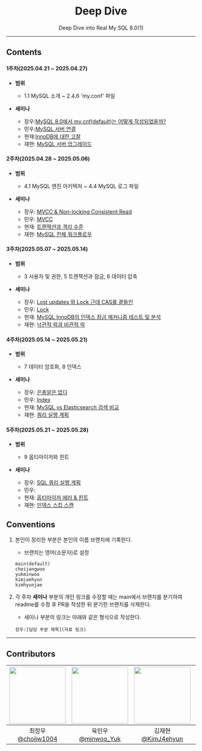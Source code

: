 <div align="center">

# Deep Dive  
Deep Dive into Real My SQL 8.0(1)

--- 
</div>

## Contents
#### 1주차(2025.04.21 ~ 2025.04.27)
- **범위** 
    - 1.1 MySQL 소개 ~ 2.4.6 'my.conf' 파일 

- **세미나**
    - 장우:[MySQL 8.0에서 my.cnf(default)는 어떻게 작성되었을까?](https://github.com/BackEndDeepDive/RealMySQL8.0_1/blob/main/ChoiJangWoo/Ch%201/README.md)
    - 민우:[MySQL 서버 연결](https://github.com/BackEndDeepDive/RealMySQL8.0_1/blob/main/YukMinWoo/MySQL-%EC%84%9C%EB%B2%84-%EC%97%B0%EA%B2%B0.md) 
    - 현재:[InnoDB에 대한 고찰](https://github.com/BackEndDeepDive/RealMySQL8.0_1/blob/main/kimhyeonjae/1%EC%A3%BC%EC%B0%A8.%20InnoDB%EC%97%90%20%EB%8C%80%ED%95%9C%20%EA%B3%A0%EC%B0%B0.md)
    - 재현: [MySQL 서버 업그레이드](https://github.com/BackEndDeepDive/RealMySQL8.0_1/blob/main/KimJaeHyun/1주차.MySQL_서버_업그레이드.md) 

#### 2주차(2025.04.28 ~ 2025.05.06)
- **범위** 
    - 4.1 MySQL 엔진 아키텍처 ~ 4.4 MySQL 로그 파일

- **세미나**
    - 장우: [MVCC & Non-locking Consistent Read](https://github.com/BackEndDeepDive/RealMySQL8.0_1/blob/choijangwoo/ChoiJangWoo/Ch%202/README.md)
    - 민우: [MVCC](https://github.com/BackEndDeepDive/RealMySQL8.0_1/blob/main/YukMinWoo/week-2/MVCC.md)
    - 현재: [트랜잭션과 격리 수준](https://github.com/BackEndDeepDive/RealMySQL8.0_1/blob/main/kimhyeonjae/2%EC%A3%BC%EC%B0%A8.%20%ED%8A%B8%EB%9E%9C%EC%9E%AD%EC%85%98%EA%B3%BC%20%EA%B2%A9%EB%A6%AC%20%EC%88%98%EC%A4%80.md)
    - 재현: [MySQL 전체 워크플로우](https://github.com/BackEndDeepDive/RealMySQL8.0_1/blob/main/KimJaeHyun/2주차.MySQL_전체_워크플로우.md) 

#### 3주차(2025.05.07 ~ 2025.05.14)
- **범위** 
    - 3 사용자 및 권한, 5 트랜잭션과 잠금, 6 데이터 압축

- **세미나**
    - 장우: [Lost updates 와 Lock 근데 CAS를 곁들인](https://github.com/BackEndDeepDive/RealMySQL8.0_1/tree/choijangwoo/ChoiJangWoo/Ch%203)
    - 민우: [Lock](https://github.com/BackEndDeepDive/RealMySQL8.0_1/blob/main/YukMinWoo/week-3/Lock.md)
    - 현재: [MySQL InnoDB의 인덱스 잠금 메커니즘 테스트 및 분석](https://github.com/BackEndDeepDive/RealMySQL8.0_1/blob/main/kimhyeonjae/3%EC%A3%BC%EC%B0%A8.%20InnoDB%20%EC%9D%B8%EB%8D%B1%EC%8A%A4%20%EC%9E%A0%EA%B8%88%20%ED%85%8C%EC%8A%A4%ED%8A%B8.md)
    - 재현: [낙관적 락과 비관적 락](https://github.com/BackEndDeepDive/RealMySQL8.0_1/blob/main/KimJaeHyun/3주차.낙관적_락과_비관적_락.md) 

#### 4주차(2025.05.14 ~ 2025.05.21)
- **범위** 
    - 7 데이터 암호화, 8 인덱스

- **세미나**
    - 장우: [은총알은 없다](https://github.com/BackEndDeepDive/RealMySQL8.0_1/tree/choijangwoo/ChoiJangWoo/Ch%204)
    - 민우: [Index](https://github.com/BackEndDeepDive/RealMySQL8.0_1/blob/main/YukMinWoo/week-4/Clustered%20Index%20%26%20Non-Clustered%20Index.md)
    - 현재: [MySQL vs Elasticsearch 검색 비교](https://github.com/BackEndDeepDive/RealMySQL8.0_1/blob/main/kimhyeonjae/4%EC%A3%BC%EC%B0%A8.%20MySQL%20vs%20Elasticsearch%20%EA%B2%80%EC%83%89%20%EB%B9%84%EA%B5%90.md) 
    - 재현: [쿼리 실행 계획](https://github.com/BackEndDeepDive/RealMySQL8.0_1/blob/main/KimJaeHyun/4주차.쿼리_실행_계획.md) 

#### 5주차(2025.05.21 ~ 2025.05.28)
- **범위** 
    - 9 옵티마이저와 힌트 

- **세미나**
    - 장우: [SQL 쿼리 실행 계획](https://github.com/BackEndDeepDive/RealMySQL8.0_1/tree/choijangwoo/ChoiJangWoo/Ch%205)
    - 민우: 
    - 현재: [옵티마이저 에러 & 힌트](https://github.com/BackEndDeepDive/RealMySQL8.0_1/blob/main/kimhyeonjae/5주차.%20옵티마이저%20에러%20&%20힌트.md)
    - 재현: [인덱스 스킵 스캔](https://github.com/BackEndDeepDive/RealMySQL8.0_1/blob/main/KimJaeHyun/5주차.인덱스_스킵_스캔.md) 

## Conventions
1. 본인이 정리한 부분은 본인의 이름 브랜치에 기록한다.
    - 브랜치는 영어(소문자)로 설정

    ```
    main(default)
    choijangwoo
    yukminwoo
    kimjaehyun
    kimhyunjae
    ```

2. 각 주차 **세미나** 부분의 개인 링크를 수정할 때는 main에서 브랜치를 분기하여 readme를 수정 후 PR을 작성한 뒤 분기한 브랜치를 삭제한다.

    - 세미나 부분의 링크는 아래와 같은 형식으로 작성한다.
    ```
    장우:[담당 부분 제목](자료 링크)
    ```

---

## Contributors

|<img src="https://github.com/choijw1004.png" width="150" height="150"/>|<img src="https://github.com/FickleBoBo.png" width="150" height="150"/>|<img src="https://github.com/KimJ4ehyun.png" width="150" height="150"/>|<img src="https://github.com/Kguswo.png" width="150" height="150"/>|
|:-:|:-:|:-:|:-:|
|최장우<br/>[@choijw1004](https://github.com/choijw1004)|육민우<br/>[@minwoo_Yuk](https://github.com/FickleBoBo)|김재현<br/>[@KimJ4ehyun](https://github.com/KimJ4ehyun)|김현재<br/>[@Kguswo](https://github.com/Kguswo)|
